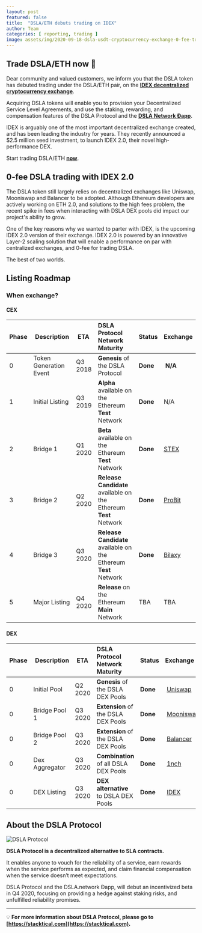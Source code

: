 ```yaml
---
layout: post
featured: false
title:  "DSLA/ETH debuts trading on IDEX"
author: Team
categories: [ reporting, trading ]
image: assets/img/2020-09-18-dsla-usdt-cryptocurrency-exchange-0-fee-trading-idex.jpg
---
```


## Trade DSLA/ETH now 🚀

Dear community and valued customers, we inform you that the DSLA token has debuted trading under the DSLA/ETH pair, on the **[IDEX decentralized cryptocurrency exchange](https://idex.market/eth/dsla)**.

Acquiring DSLA tokens will enable you to provision your Decentralized Service Level Agreements, and use the staking, rewarding, and compensation features of the DSLA Protocol and the **[DSLA Network Ðapp](https://dsla.network)**.

IDEX is arguably one of the most important decentralized exchange created, and has been leading the industry for years. They recently announced a $2.5 million seed investment, to launch IDEX 2.0, their novel high-performance DEX.

Start trading DSLA/ETH  **[now](https://idex.market/eth/dsla)**.

## 0-fee DSLA trading with IDEX 2.0

The DSLA token still largely relies on decentralized exchanges like Uniswap, Mooniswap and Balancer to be adopted. Although Ethereum developers are actively working on ETH 2.0, and solutions to the high fees problem, the recent spike in fees when interacting with DSLA DEX pools did impact our project's ability to grow.

One of the key reasons why we wanted to parter with IDEX, is the upcoming IDEX 2.0 version of their exchange. IDEX 2.0 is powered by an innovative Layer-2 scaling solution that will enable a performance on par with centralized exchanges, and 0-fee for trading DSLA. 

The best of two worlds.

## Listing Roadmap
### When exchange?

#### CEX 

| Phase        | Description           | ETA           | DSLA Protocol Network Maturity | Status           | Exchange 
| :------------- | :------------- | :------------- | :------------- | :------------- | :------------- |
| 0 | Token Generation Event| Q3 2018 | **Genesis** of the DSLA Protocol | **Done** | **N/A**
| 1 | Initial Listing | Q3 2019 | **Alpha** available on the Ethereum **Test** Network | **Done** | N/A
| 2 | Bridge 1 | Q1 2020 | **Beta** available on the Ethereum **Test** Network  | **Done** | [STEX](https://app.stex.com/en/trade/pair/ETH/DSLA/1)
| 3 | Bridge 2 | Q2 2020 | **Release Candidate** available on the Ethereum **Test** Network  | **Done** | [ProBit](https://www.probit.com/app/exchange/DSLA-USDT)
| 4 | Bridge 3 | Q3 2020 | **Release Candidate** available on the Ethereum **Test** Network  | **Done**  | [Bilaxy](https://bilaxy.com/trade/DSLA_USDT)
| 5 | Major Listing | Q4 2020 | **Release** on the Ethereum **Main** Network | TBA | TBA

#### DEX

| Phase        | Description           | ETA           | DSLA Protocol Network Maturity | Status           | Exchange 
| :------------- | :------------- | :------------- | :------------- | :------------- | :------------- |
| 0 | Initial Pool | Q2 2020 | **Genesis** of the DSLA DEX Pools | **Done** | [Uniswap](https://uniswap.info/pair/0xd0fbb87e47da9987d345dbdf3a34d4266cf5ebe9)
| 0 | Bridge Pool 1 | Q3 2020 | **Extension** of the DSLA DEX Pools | **Done** | [Mooniswap](https://mooniswap.info/pair/0xd3FE251864dD3D69D47EBB0F530c8541856aA6BB)
| 0 | Bridge Pool 2 | Q3 2020 | **Extension** of the DSLA DEX Pools | **Done** | [Balancer](https://pools.balancer.exchange/#/pool/0xdff4f867855fd7db4d240b60fd0a88f6a049427a/)
| 0 | Dex Aggregator | Q3 2020 | **Combination** of all DSLA DEX Pools | **Done** | [1nch](https://1inch.exchange/#/DSLA/ETH)
| 0 | DEX Listing | Q3 2020 | **DEX alternative** to DSLA DEX Pools | **Done** | [IDEX](https://idex.market/eth/dsla)

## About the DSLA Protocol

![DSLA Protocol](https://storage.googleapis.com/stacktical-public/dsla-protocol_by_stacktical.png) 

**DSLA Protocol is a decentralized alternative to SLA contracts.**

It enables anyone to vouch for the reliability of a service, earn rewards when the service performs as expected, and claim financial compensation when the service doesn’t meet expectations. 

DSLA Protocol and the DSLA.network Ðapp, will debut an incentivized beta in Q4 2020, focusing on providing a hedge against staking risks, and unfulfilled reliability promises.

---

💡 **For more information about DSLA Protocol, please go to [https://stacktical.com](https://stacktical.com).**
